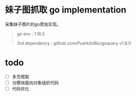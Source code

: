 # 妹子图抓取 go implementation

采集妹子图片的go爬虫实现。


> go env : 1.16.5
>
> 3rd dependency : github.com/PuerkitoBio/goquery v1.8.0
>

# todo

-[ ] 多页爬取
-[ ] 分模块面向对象组织代码
-[ ] 代码优化
